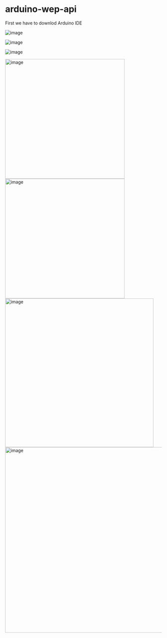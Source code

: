 # arduino-wep-api

First we have to downlod Arduino IDE

![image](https://user-images.githubusercontent.com/63984422/181004365-7a45d520-92c8-4309-b881-9ac8338af356.png)


![image](https://user-images.githubusercontent.com/63984422/181006233-66f2f89a-e333-40b5-8795-fbc4eb40f31d.png)



![image](https://user-images.githubusercontent.com/63984422/181006271-9c9881cb-8973-4dbb-b05a-f9e7d4789673.png)


<img width="384" alt="image" src="https://user-images.githubusercontent.com/63984422/181008847-3f443d0f-f6e3-4c1a-8096-a5b62ba38aad.png">


<img width="384" alt="image" src="https://user-images.githubusercontent.com/63984422/181008986-9c3f821a-8c51-4e91-872c-2e90540382b4.png">

<img width="477" alt="image" src="https://user-images.githubusercontent.com/63984422/181008684-9d069c4c-81d9-4d9e-ae4a-13db023fb3a9.png">


<img width="595" alt="image" src="https://user-images.githubusercontent.com/63984422/181008540-4aea24ae-71a0-47be-bfe4-967353e6bbc5.png">
